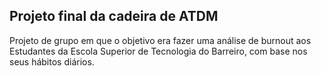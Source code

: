 ## Projeto final da cadeira de ATDM
Projeto de grupo em que o objetivo era fazer uma análise de burnout aos Estudantes da Escola Superior de Tecnologia do Barreiro, com base nos seus hábitos diários.